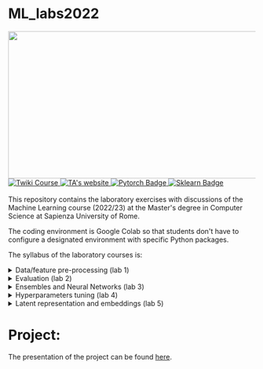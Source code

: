 # ML_labs2022
<div>
  <img src="https://media2.giphy.com/media/iPj5oRtJzQGxwzuCKV/giphy.gif?cid=ecf05e479zt9zul8oz7kvbk7zear4hz74l7ycwd3q3x5vau6&rid=giphy.gif&ct=g" width="600" height="300"/>
</div>

<div id="badges">
  <a href="https://twiki.di.uniroma1.it/twiki/view/ApprAuto/WebHome">
    <img src="https://img.shields.io/badge/Twiki-course%20page-orange" alt="Twiki Course"/>
  </a>
  <a href="https://bardhprenkaj.netlify.app/">
    <img src="https://img.shields.io/badge/Bardh's-personal%20website-brightgreen" alt="TA's website"/>
  </a>
  <a href="https://pytorch.org/">
    <img src="https://img.shields.io/badge/PyTroch-documentation-red" alt="Pytorch Badge"/>
  </a>
  <a href="https://scikit-learn.org/stable/index.html">
    <img src="https://img.shields.io/badge/Sklearn-documentation-yellow" alt="Sklearn Badge"/>
  </a>
</div>

<br/>
This repository contains the laboratory exercises with discussions of the Machine Learning course (2022/23) at the Master's degree in Computer Science at Sapienza University of Rome.

The coding environment is Google Colab so that students don't have to configure a designated environment with specific Python packages.

The syllabus of the laboratory courses is:

<details>
<summary>
Data/feature pre-processing (lab 1)
</summary>

## Data feature pre-processing
Data cleaning - missing, inconsistend, and noisy data.

Missing values - univariate vs multivariate, and nearest neighbour imputation

Feature scaling - standard, min-max, max-abs scaling, or mapping to uniform/Gaussian distributions

Feature normalisation

Encoding - pitfalls of encoding categorical data, embeddings (CBOW, Skip-gram)

Feature discretisation - k-bins,  feature binarisation

Label/class balancing - up-sample minority class vs down-sample majority class, and advanced techniques
</details>


<details>
<summary>
Evaluation (lab 2)
</summary>

## Evaluating an ML model
Confusion matrix - example of binary and multi-class classification

Classification metrics - binary classification, multi-class classification, micro/macro/weighted averages

Pitfalls of class imbalance on evaluating correctly

Training/test data splitting - random split drawbacks, cross-vsalidation, k-fold stratified cross-validation
</details>

<details>
<summary>
Ensembles and Neural Networks (lab 3)
</summary>

## Ensembles and NNs
Ensembles - bagging meta estimator, forests of randomised trees (RandomForestClassifier/Regressor, ExtraTreeClassifier/Regressor), AdaBoost, stacked ensembles

Multilayer Perceptron (MLP) - classification, regression, regularisation using ```import sklearn.neural_network.MLPClassifier as NN``` and ```import sklearn.neural_network.MLPRegressor as NN```
</details>

<details>
<summary>
Hyperparameters tuning (lab 4)
</summary>

## Tuning hyperparameters
Grid search - drawbacks of ```sklearn.model_selection.GridSearchCV```

Random search - adantages over grid search and disadvantages ```sklearn.model_selection.RandomSearchCV```

Bayesian optimisation - advantages and drawbacks. We're using the python library <a href="https://optuna.org/"><img src="https://optuna.org/assets/img/optuna-logo.png" alt="optuna library badge"/></a>
</details>

<details>
<summary>
Latent representation and embeddings (lab 5)
</summary>

## Latent spaces/embeddings
<a href="http://yann.lecun.com/exdb/mnist/">MNIST dataset as a benchmarking system</a>
  
Use <a href="https://gitlab.com/bardhp95/bae">BAE</a> to build simple and boosting-based autoencoders
  
Variational Autoencoders (VAEs)
  
Vector Quantised Variational Autoencoders (VQ-VAEs)
  
Exemplar Autoencoders (XAEs)
  
Attention mechanisms and Transformers
  
Exercise: implement a 3-layered convolutional autoencoder and train/test it on MNIST
</details>


<h1>Project:</h1>
<p>The presentation of the project can be found <a href="https://github.com/bardhprenkaj/ML_labs2022/blob/main/resources/project/project_description.pdf">here</a>.</p>
